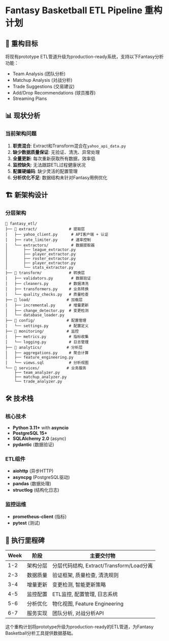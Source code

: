 # Fantasy Basketball ETL Pipeline 重构计划

## 🎯 重构目标

将现有prototype ETL管道升级为production-ready系统，支持以下Fantasy分析功能：
- Team Analysis (团队分析)
- Matchup Analysis (对战分析) 
- Trade Suggestions (交易建议)
- Add/Drop Recommendations (球员推荐)
- Streaming Plans 

## 📊 现状分析

### 当前架构问题
1. **职责混合**: Extract和Transform混合在`yahoo_api_data.py`
2. **缺少数据质量保证**: 无验证、清洗、异常处理
3. **全量更新**: 每次重新获取所有数据，效率低
4. **监控缺失**: 无法跟踪ETL过程健康状况
5. **配置硬编码**: 缺少灵活的配置管理
6. **分析优化不足**: 数据结构未针对Fantasy用例优化

## 🏗️ 新架构设计

### 分层架构
```
📁 fantasy_etl/
├── 📁 extract/              # 提取层
│   ├── yahoo_client.py      # API客户端 + 认证
│   ├── rate_limiter.py      # 速率控制
│   └── extractors/          # 数据提取器
│       ├── league_extractor.py
│       ├── player_extractor.py
│       ├── roster_extractor.py
│       ├── player_extractor.py
│       └── stats_extractor.py
├── 📁 transform/            # 转换层  
│   ├── validators.py        # 数据验证
│   ├── cleaners.py         # 数据清洗
│   ├── transformers.py     # 业务转换
│   └── quality_checks.py   # 质量检查
├── 📁 load/                # 加载层
│   ├── incremental.py      # 增量更新
│   ├── change_detector.py  # 变更检测
│   └── database_loader.py
├── 📁 config/              # 配置管理
│   └── settings.py         # 配置定义
├── 📁 monitoring/          # 监控
│   ├── metrics.py          # 指标收集
│   └── logging.py          # 日志管理
├── 📁 analytics/           # 分析层
│   ├── aggregations.py     # 聚合计算
│   ├── feature_engineering.py
│   └── views.sql           # 分析视图
└── 📁 services/            # 业务服务
    ├── team_analyzer.py
    ├── matchup_analyzer.py
    └── trade_analyzer.py
```



## 🛠️ 技术栈

### 核心技术
- **Python 3.11+** with **asyncio**
- **PostgreSQL 15+** 
- **SQLAlchemy 2.0** (async)
- **pydantic** (数据验证)

### ETL组件
- **aiohttp** (异步HTTP)
- **asyncpg** (PostgreSQL驱动)
- **pandas** (数据处理)
- **structlog** (结构化日志)

### 监控运维
- **prometheus-client** (指标)
- **pytest** (测试)

## 🎯 执行里程碑

| Week | 阶段 | 主要交付物 |
|------|------|-----------|
| 1-2  | 架构分层 | 分层代码结构, Extract/Transform/Load分离 |
| 2-3  | 数据质量 | 验证框架, 质量检查, 清洗规则 |
| 3-4  | 增量更新 | 变更检测, 智能更新策略 |
| 4-5  | 监控配置 | ETL监控, 配置管理, 日志系统 |
| 5-6  | 分析优化 | 物化视图, Feature Engineering |
| 6-7  | 服务实现 | 团队分析, 对战分析API |

这个重构计划将prototype升级为production-ready的ETL管道，为Fantasy Basketball分析工具提供数据基础。 